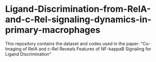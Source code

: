 # Ligand-Discrimination-from-RelA-and-c-Rel-signaling-dynamics-in-primary-macrophages
This repository contains the dataset and codes used in the paper: "Co-Imaging of RelA and c-Rel Reveals Features of NF-kappaB Signaling for Ligand Discrimination"
